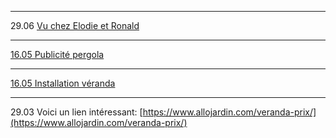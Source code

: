 
******

29.06 [Vu chez Elodie et Ronald](onenote:#Vu%20chez%20Elodie%20et%20Ronald&section-id={311844EB-23AB-4A2D-A7E4-BF35570AEBB7}&page-id={2751956F-61A1-B048-9ACA-879AB63314A1}&end&base-path=https://skfgroup-my.sharepoint.com/personal/pierre_bouculat_skf_com/Documents/Blocs-notes/Perso_2022/5.22%20Améliorations%20maison.one)

******

[16.05 Publicité pergola](onenote:#16.05%20Publicité%20pergola&section-id={311844EB-23AB-4A2D-A7E4-BF35570AEBB7}&page-id={39CE9771-3EF1-7B47-AFBD-0716A5C2054B}&end&base-path=https://skfgroup-my.sharepoint.com/personal/pierre_bouculat_skf_com/Documents/Blocs-notes/Perso_2022/5.22%20Améliorations%20maison.one)

*****

[16.05 Installation véranda](onenote:#16.05%20Installation%20véranda&section-id={311844EB-23AB-4A2D-A7E4-BF35570AEBB7}&page-id={4574FFD2-47D8-AA4C-8B71-8DECD32C3592}&end&base-path=https://skfgroup-my.sharepoint.com/personal/pierre_bouculat_skf_com/Documents/Blocs-notes/Perso_2022/5.22%20Améliorations%20maison.one)

*****

29.03 Voici un lien intéressant: [https://www.allojardin.com/veranda-prix/](https://www.allojardin.com/veranda-prix/)